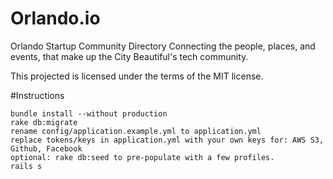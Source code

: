 # Orlando.io
Orlando Startup Community Directory
Connecting the people, places, and events, that make up the City Beautiful's tech community.

This projected is licensed under the terms of the MIT license.

#Instructions
~~~
bundle install --without production
rake db:migrate
rename config/application.example.yml to application.yml
replace tokens/keys in application.yml with your own keys for: AWS S3, Github, Facebook
optional: rake db:seed to pre-populate with a few profiles.
rails s
~~~